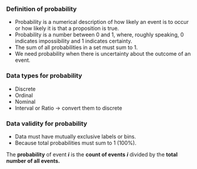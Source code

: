 ### Definition of probability

-   Probability is a numerical description of how likely an event is to occur or how likely it is that a proposition is true.
-   Probability is a number between 0 and 1, where, roughly speaking, 0 indicates impossibility and 1 indicates certainty.
-   The sum of all probabilities in a set must sum to 1.
-   We need probability when there is uncertainty about the outcome of an event.

### Data types for probability

-   Discrete
-   Ordinal
-   Nominal
-   Interval or Ratio -> convert them to discrete

### Data validity for probability

-   Data must have mutually exclusive labels or bins.
-   Because total probabilities must sum to 1 (100%).

The **probability** of event **_i_** is the **count of events** **_i_** divided by the **total number of all events.**
